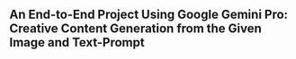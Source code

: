 ## An End-to-End Project Using Google Gemini Pro: Creative Content Generation from the Given Image and Text-Prompt